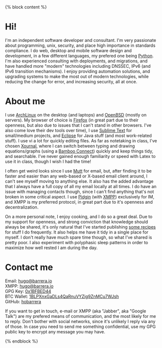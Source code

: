 
{% block content %}

Hi!
===

I'm an independent software developer and consultant.  I'm very passionate about programming, unix, security, and place high importance in standards compliance. I do web, desktop and mobile software design and development, in a few different languages, my prefered one being [Python](https://www.python.org/). I'm also experienced consulting with deployments, and migrations, and have handled more "modern" technologies including DNSSEC, IPv6 (and IPv6 transition mechanisms). I enjoy providing automation solutions, and upgrading systems to make the most out of modern technologies, while reducing the change for error, and increasing security, all at once.

About me
========

I use [ArchLinux](https://www.archlinux.org/) on the desktop (and laptops) and [OpenBSD](https://openbsd.org) (mostly on servers).  My browser of choice is [Firefox](https://www.mozilla.org/en-US/firefox/) (in great part due to their openness, but also due to issues that I can't stand in other browsers. I've also come love their dev tools over time), I use [Sublime Text](https://www.sublimetext.com/) for small/medium projects, and [Eclipse](https://www.eclipse.org/) for Java stuff (and most work-related stuff).  I use vi a lot for quickly editing files.  As far as notetaking in class, I've chosen [Xournal](http://xournal.sourceforge.net/), where I can switch between typing and drawing equations/graphs (using a [Bamboo Connect](http://www.wacom.com/products/pen-tablets/bamboo/bamboo-connect)) quickly and keep things tidy, and searchable.  I've never gained enough familiarity or speed with Latex to use it in class, though I wish I had the time!

I often get weird looks since I use [Mutt](http://www.mutt.org/) for email, but, after finding it to be faster and easier than any web-based or X-based email client around, I can't see myself moving to anything else.  It also has the added advantage that I always have a full copy of all my email locally at all times.  I do have an issue with managing contacts though, since I can't find anything that's not broken in some critical aspect.  I use [Pidgin](https://pidgin.im/) (with [XMPP](http://xmpp.org)) exclusively for IM, and XMPP is my preferred protocol, in great part due to it's openness and decentralization.

On a more personal note, I enjoy cooking, and I do so a great deal.  Due to my support for openness, and strong conviction that knowledge should always be shared, it's only natural that I've started publishing [some recipes](/recipes) for stuff I do frequently. It also helps me have it tidy in a single place for myself. I don't really have much spare time though, so what I've shared is pretty poor. I also experiment with polyphasic sleep patterns in order to maximize how well rested I am during the day.


Contact me
==========


<i class="icon-at"></i>Email: [hugo@barrera.io](mailto:hugo@barrera.io)  
<i class="icon-im"></i>XMPP: [hugo@barrera.io](xmpp:hugo@barrera.io)  
<i class="icon-gpg"></i>GPG Key: [0x1BFBED44](hugoosvaldobarrera.asc)  
<i class="icon-btc"></i>BTC Wallet: [1BLPXnxGaDLs4QaRnuVYZig9ZnMCu7WJsh](bitcoin:1BLPXnxGaDLs4QaRnuVYZig9ZnMCu7WJsh)  
<i class="icon-github"></i>GitHub: [hobarrera](https://github.com/hobarrera)

If you want to get in touch, e-mail or XMPP (aka "Jabber", aka "Google Talk") are my prefered means of communication, and the most likely for me to reply.  Don't bother with social networks, since it's unlikely I reply via any of those. In case you need to send me something confidential, use my GPG public key to encrypt any message you may have.

{% endblock %}

